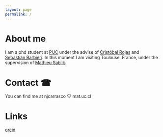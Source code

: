 ```yaml
---
layout: page
permalink: /
---
```


# About me

I am a phd student at [PUC](mat.uc.cl) under the advise of [Cristóbal Rojas](https://www.mat.uc.cl/personas/perfil/cristobal.rojas) and [Sebastián Barbieri](http://www.sbarbieri.usach.cl/). In this moment I am visiting Toulouse, France, under the supervision of [Mathieu Sablik](https://www.math.univ-toulouse.fr/~msablik/).  

# Contact ☎
You can find me at njcarrasco ♡ mat.uc.cl

# Links
[orcid](https://orcid.org/0009-0002-7381-4382)
